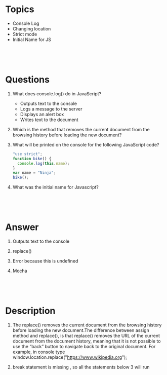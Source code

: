# Topics

- Console Log
- Changing location
- Strict mode
- Initial Name for JS

&nbsp;

&nbsp;

# Questions

1. What does console.log() do in JavaScript?

   - Outputs text to the console
   - Logs a message to the server
   - Displays an alert box
   - Writes text to the document

2. Which is the method that removes the current document from the browsing history before loading the new document?

3. What will be printed on the console for the following JavaScript code?

   ```js
   "use strict";
   function bike() {
     console.log(this.name);
   }
   var name = "Ninja";
   bike();
   ```

4. What was the initial name for Javascript?

&nbsp;

&nbsp;

# Answer

1. Outputs text to the console

2. replace()

3. Error because this is undefined

4. Mocha

&nbsp;

&nbsp;

# Description

1. The replace() removes the current document from the browsing history before loading the new document.The difference between assign method and replace(), is that replace() removes the URL of the current document from the document history, meaning that it is not possible to use the “back” button to navigate back to the original document. For example, in console type window.location.replace("<https://www.wikipedia.org>");

2. break statement is missing , so all the statements below 3 will run
